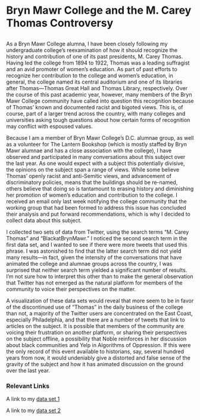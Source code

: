 # Bryn Mawr College and the M. Carey Thomas Controversy

## 

As a Bryn Mawr College alumna, I have been closely following my undergraduate college’s reexamination of how it should recognize the history and contribution of one of its past presidents, M. Carey Thomas. Having led the college from 1894 to 1922, Thomas was a leading suffragist and an avid promoter of women’s education. As part of past efforts to recognize her contribution to the college and women’s education, in general, the college named its central auditorium and one of its libraries after Thomas—Thomas Great Hall and Thomas Library, respectively. Over the course of this past academic year, however, many members of the Bryn Mawr College community have called into question this recognition because of Thomas’ known and documented racist and bigoted views. This is, of course, part of a larger trend across the country, with many colleges and universities asking tough questions about how certain forms of recognition may conflict with espoused values. 

Because I am a member of Bryn Mawr College’s D.C. alumnae group, as well as a volunteer for The Lantern Bookshop (which is mostly staffed by Bryn Mawr alumnae and has a close association with the college), I have observed and participated in many conversations about this subject over the last year. As one would expect with a subject this potentially divisive, the opinions on the subject span a range of views. While some believe Thomas’ openly racist and anti-Semitic views, and advancement of discriminatory policies, means that the buildings should be re-named, others believe that doing so is tantamount to erasing history and diminishing her promotion of women’s education and contribution to the college. I received an email only last week notifying the college community that the working group that had been formed to address this issue has concluded their analysis and put forward recommendations, which is why I decided to collect data about this subject. 

I collected two sets of data from Twitter, using the search terms “M. Carey Thomas” and “BlackatBrynMawr.” I noticed the second search term in the first data set, and I wanted to see if there were more tweets that used this phrase. I was astonished to find that the latter search term did not yield many results—in fact, given the intensity of the conversations that have animated the college and alumnae groups across the country, I was surprised that neither search term yielded a significant number of results. I’m not sure how to interpret this other than to make the general observation that Twitter has not emerged as the natural platform for members of the community to voice their perspectives on the matter.

A visualization of these data sets would reveal that more seem to be in favor of the discontinued use of “Thomas” in the daily business of the college than not, a majority of the Twitter users are concentrated on the East Coast, especially Philadelphia, and that there are a number of tweets that link to articles on the subject. It is possible that members of the community are voicing their frustration on another platform, or sharing their perspectives on the subject offline, a possibility that Noble reinforces in her discussion about black communities and Yelp in Algorithms of Oppression. If this were the only record of this event available to historians, say, several hundred years from now, it would undeniably give a distorted and false sense of the gravity of the subject and how it has animated discussion on the ground over the last year.

### Relevant Links

A link to my [data set 1](https://github.com/aahy/datastory/raw/master/data/BMCtweets.csv)

A link to my [data set 2](https://github.com/aahy/datastory/raw/master/data/BlackBMC.csv)
